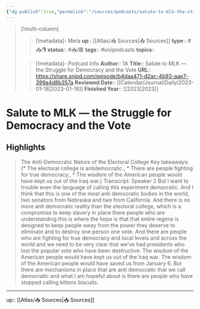 ```yaml
---
{"dg-publish":true,"permalink":"/sources/podcasts/salute-to-mlk-the-struggle-for-democracy-and-the-vote/"}
---
```


> [!multi-column]
>
>> [!metadata]- Meta
>> **up**:: [[Atlas/📥 Sources\|📥 Sources]]
>> **type**:: #📥/🎙 
>> **status**:: #📥/🟥 
>> **tags**:: #on/podcasts
>> **topics**::  
>
>> [!metadata]- Podcast Info
>> **Author**:: 1A
>> **Title**:: Salute to MLK —  the Struggle for Democracy and the Vote
>> **URL**:: https://share.snipd.com/episode/b4daa471-d2ac-4b93-aae7-399a4d8b357a
>> **Reviewed Date**:: [[Calendar/Journal/Daily/2023-01-18\|2023-01-18]]
>> **Finished Year**:: [[2023\|2023]]

# Salute to MLK —  the Struggle for Democracy and the Vote

## Highlights
> The Anti-Democratic Nature of the Electoral College
> Key takeaways:
> (* The electoral college is antidemocratic., * There are people fighting for true democracy., * The wisdom of the American people would have kept us out of the Iraq war.)
> Transcript:
> Speaker 2
> But I want to trouble even the language of calling this experiment democratic. And I think that this is one of the most anti democratic bodies in the world, two senators from Nebraska and two from California. And there is no more anti democratic reality than the electoral college, which is a compromise to keep slavery in place there people who are understanding this is where the hope is that that entire regime is designed to keep people away from the power they deserve to eliminate and to destroy one person one vote. And there are people who are fighting for true democracy and local levels and across the world and we need to be very clear that we've had presidents who lost the popular vote who have been destructive. The wisdom of the American people would have kept us out of the Iraq war. The wisdom of the American people would have saved us from January 6. But there are mechanisms in place that are anti democratic that we call democratic and what I am hopeful about is there are people who have stopped calling kittens biscuits.
---
up:: [[Atlas/📥 Sources\|📥 Sources]]

